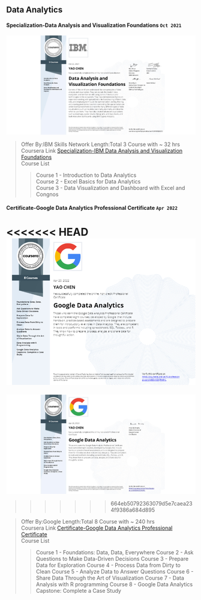## Data Analytics

#### Specialization-Data Analysis and Visualization Foundations `Oct 2021`

![Certificate](Specialization-Data%20Analysis%20and%20Visualization%20Foundations/Specialization-IBM%20Data%20Analysis%20and%20Visualization%20Foundations.jpeg)

> Offer By:IBM Skills Network
> Length:Total 3 Course with ~ 32 hrs  
> Coursera Link [Specialization-IBM Data Analysis and Visualization Foundations](https://www.coursera.org/specializations/data-analysis-visualization-foundations)  
> Course List
>
> > Course 1 - Introduction to Data Analytics  
> > Course 2 - Excel Basics for Data Analytics  
> > Course 3 - Data Visualization and Dashboard with Excel and Congnos

#### Certificate-Google Data Analytics Professional Certificate `Apr 2022`

<<<<<<< HEAD
![Certificate](Ceritificate-Google%20Data%20Analytics%20Professional%20Certificate/Certificate-Google%20Data%20Analytics%20Professional%20Certificate.jpg)
=======
![Certificate](Certificate-Google%20Data%20Analytics%20Professional%20Certificate/Certificate-Google%20Data%20Analytics%20Professional%20Certificate.jpeg)
>>>>>>> 664eb50792363079d5e7caea234f9386a684d895

> Offer By:Google
> Length:Total 8 Course with ~ 240 hrs  
> Coursera Link [Certificate-Google Data Analytics Professional Certificate](https://www.coursera.org/specializations/google-data-analytics)  
> Course List
>
> > Course 1 - Foundations: Data, Data, Everywhere
> > Course 2 - Ask Questions to Make Data-Driven Decisions
> > Course 3 - Prepare Data for Exploration
> > Course 4 - Process Data from Dirty to Clean
> > Course 5 - Analyze Data to Answer Questions
> > Course 6 - Share Data Through the Art of Visualization
> > Course 7 - Data Analysis with R programming
> > Course 8 - Google Data Analytics Capstone: Complete a Case Study
